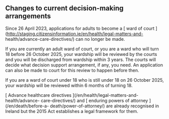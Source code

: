 ##  Changes to current decision-making arrangements

Since 26 April 2023, applications for adults to become a [ ward of court
](http://staging.citizensinformation.ie/en/health/legal-matters-and-
health/advance-care-directives/) can no longer be made.

If you are currently an adult ward of court, or you are a ward who will turn
18 before 26 October 2025, your wardship will be reviewed by the courts and
you will be discharged from wardship within 3 years. The courts will decide
what decision support arrangement, if any, you need. An application can also
be made to court for this review to happen before then.

If you are a ward of court under 18 who is still under 18 on 26 October 2025,
your wardship will be reviewed within 6 months of turning 18.

[ Advance healthcare directives ](/en/health/legal-matters-and-health/advance-
care-directives/) and [ enduring powers of attorney ](/en/death/before-a-
death/power-of-attorney/) are already recognised in Ireland but the 2015 Act
establishes a legal framework for them.
